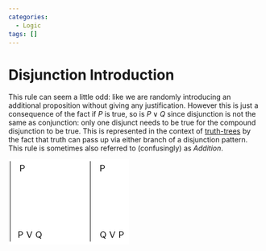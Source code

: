 ```yaml
---
categories:
  - Logic
tags: []
---
```


# Disjunction Introduction

This rule can seem a little odd: like we are randomly introducing an additional
proposition without giving any justification. However this is just a consequence
of the fact if $P$ is true, so is $P \lor Q$ since disjunction is not the same
as conjunction: only one disjunct needs to be true for the compound disjunction
to be true. This is represented in the context of
[truth-trees](Truth-trees.md#disjunction-decomposition) by the fact that truth
can pass up via either branch of a disjunction pattern. This rule is sometimes
also referred to (confusingly) as _Addition_.

![](/_img/disjunc-intro.png)
